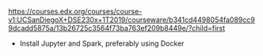 https://courses.edx.org/courses/course-v1:UCSanDiegoX+DSE230x+1T2019/courseware/b341cd4498054fa089cc99dcadd5875a/13b26725c3564f73ba763ef209b8449e/?child=first

* Install Jupyter and Spark, preferably using Docker












